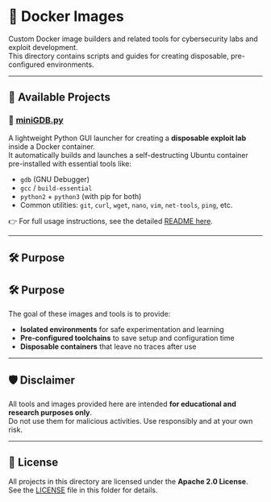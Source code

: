 # 🐳 Docker Images

Custom Docker image builders and related tools for cybersecurity labs and exploit development.  
This directory contains scripts and guides for creating disposable, pre-configured environments.

---

## 📂 Available Projects

### 🔹 [miniGDB.py](./GDB_for_exploits/miniGDB.py)

A lightweight Python GUI launcher for creating a **disposable exploit lab** inside a Docker container.  
It automatically builds and launches a self-destructing Ubuntu container pre-installed with essential tools like:

- `gdb` (GNU Debugger)  
- `gcc` / `build-essential`  
- `python2` + `python3` (with pip for both)  
- Common utilities: `git`, `curl`, `wget`, `nano`, `vim`, `net-tools`, `ping`, etc.

👉 For full usage instructions, see the detailed [README here](./GDB_for_exploits/README.md).  

---

## 🛠️ Purpose

## 🛠️ Purpose

The goal of these images and tools is to provide:

- **Isolated environments** for safe experimentation and learning  
- **Pre-configured toolchains** to save setup and configuration time  
- **Disposable containers** that leave no traces after use 

---

## 🛡️ Disclaimer

All tools and images provided here are intended **for educational and research purposes only**.  
Do not use them for malicious activities. Use responsibly and at your own risk.  

---

## 📜 License

All projects in this directory are licensed under the **Apache 2.0 License**.  
See the [LICENSE](./LICENSE) file in this folder for details.
